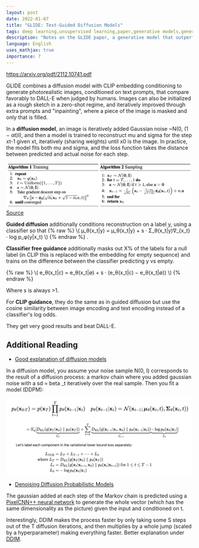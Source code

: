 ```yaml
---
layout: post
date: 2022-01-07
title: "GLIDE: Text-Guided Diffusion Models"
tags: deep learning,unsupervised learning,paper,generative models,generative,diffusion,guided diffusion,glide,CLIP,clip,machine learning
description: "Notes on the GLIDE paper, a generative model that outperforms DALL-E using similar compute by training a diffusion model using a CLIP-aware loss + CFG"
language: English
uses_mathjax: true
importance: 7
---
```


<https://arxiv.org/pdf/2112.10741.pdf>

GLIDE combines a diffusion model with CLIP embedding conditioning to generate photorealistic images, conditioned on text prompts, that compare favorably to DALL-E when judged by humans. Images can also be initialized as a rough sketch in a zero-shot regime, and iteratively improved through extra prompts and "inpainting", where a piece of the image is masked and only that is filled.

In a **diffusion model**, an image is iteratively added Gaussian noise ~N(0, (1 − αt)I), and then a model is trained to reconstruct mu and sigma for the step xt-1 given xt, iteratively (sharing weights) until x0 is the image. In practice, the model fits both mu and sigma, and the loss function takes the distance between predicted and actual noise for each step.

![](image/diffusion.png)
[Source](https://lilianweng.github.io/lil-log/2021/07/11/diffusion-models.html)

**Guided diffusion** additionally conditions reconstruction on a label y, using a classifier so that {% raw %} \\\( µ_θ(x_t\|y) = µ_θ(x_t\|y) + s · Σ_θ(x_t\|y)∇_{x_t} · log p_φ(y\|x_t) \\\) {% endraw %} . 

**Classifier free guidance** additionally masks out X% of the labels for a null label (in CLIP this is replaced with the embedding for empty sequence) and trains on the difference between the classifier predicting y vs empty.

{% raw %} \\\( e_θ(x_t\|c) = e_θ(x_t\|∅) + s · (e_θ(x_t\|c) − e_θ(x_t\|∅)) \\\) {% endraw %}


Where s is always >1.

For **CLIP guidance**, they do the same as in guided diffusion but use the cosine similarity between image encoding and text encoding instead of a classifier's log odds.

They get very good results and beat DALL-E.

## Additional Reading

- [Good explanation of diffusion models](https://lilianweng.github.io/posts/2021-07-11-diffusion-models/#reverse-diffusion-process)

In a diffusion model, you assume your noise sample N(0, I) corresponds to the result of a diffusion process: a markov chain where you added gaussian noise with a sd = beta \_t iteratively over the real sample. Then you fit a model (DDPM):

![](image/Screen_Shot_2022-04-08_at_14.47.04.png)
![](image/diffusion_2.png)

- [Denoising Diffusion Probabilistic Models](https://arxiv.org/pdf/2006.11239.pdf)

The gaussian added at each step of the Markov chain is predicted using a [PixelCNN++ neural network](https://arxiv.org/pdf/1701.05517.pdf) to generate the whole vector (which has the same dimensionality as the picture) given the input and conditioned on t.

Interestingly, DDIM makes the process faster by only taking some S steps out of the T diffusion iterations, and then multiplies by a whole jump (scaled by a hyperparameter) making everything faster. Better explanation under [DDIM](/wiki/ddim).

